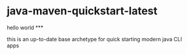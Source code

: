 # java-maven-quickstart-latest

hello world ***

 this is an up-to-date base archetype for quick starting modern java CLI apps 
